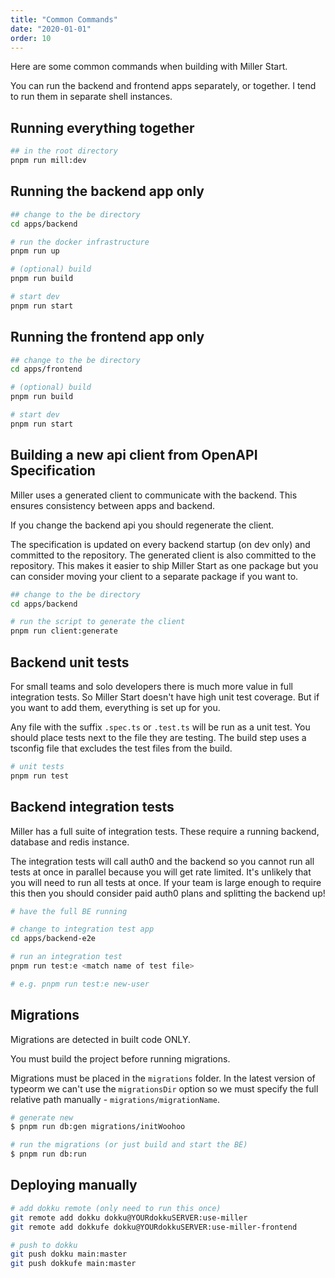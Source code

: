 ```yaml
---
title: "Common Commands"
date: "2020-01-01"
order: 10
---
```


Here are some common commands when building with Miller Start.

You can run the backend and frontend apps separately, or together. I tend to run them in separate shell instances.

## Running everything together

```bash
## in the root directory
pnpm run mill:dev
```

## Running the backend app only

```bash
## change to the be directory
cd apps/backend

# run the docker infrastructure
pnpm run up

# (optional) build
pnpm run build

# start dev
pnpm run start
```

## Running the frontend app only

```bash
## change to the be directory
cd apps/frontend

# (optional) build
pnpm run build

# start dev
pnpm run start
```

## Building a new api client from OpenAPI Specification

Miller uses a generated client to communicate with the backend. This ensures consistency between apps and backend.

If you change the backend api you should regenerate the client.

The specification is updated on every backend startup (on dev only) and committed to the repository. The generated client is also committed to the repository. This makes it easier to ship Miller Start as one package but you can consider moving your client to a separate package if you want to.

```bash
## change to the be directory
cd apps/backend

# run the script to generate the client
pnpm run client:generate
```

## Backend unit tests

For small teams and solo developers there is much more value in full integration tests. So Miller Start doesn't have high unit test coverage. But if you want to add them, everything is set up for you.

Any file with the suffix `.spec.ts` or `.test.ts` will be run as a unit test. You should place tests next to the file they are testing. The build step uses a tsconfig file that excludes the test files from the build.

```bash
# unit tests
pnpm run test
```

## Backend integration tests

Miller has a full suite of integration tests. These require a running backend, database and redis instance.

The integration tests will call auth0 and the backend so you cannot run all tests at once in parallel because you will get rate limited. It's unlikely that you will need to run all tests at once. If your team is large enough to require this then you should consider paid auth0 plans and splitting the backend up!

```bash
# have the full BE running

# change to integration test app
cd apps/backend-e2e

# run an integration test
pnpm run test:e <match name of test file>

# e.g. pnpm run test:e new-user
```

## Migrations

Migrations are detected in built code ONLY.

You must build the project before running migrations.

Migrations must be placed in the `migrations` folder. In the latest version of typeorm we can't use the `migrationsDir` option so we must specify the full relative path manually - `migrations/migrationName`.

```bash
# generate new
$ pnpm run db:gen migrations/initWoohoo

# run the migrations (or just build and start the BE)
$ pnpm run db:run
```

## Deploying manually

```bash
# add dokku remote (only need to run this once)
git remote add dokku dokku@YOURdokkuSERVER:use-miller
git remote add dokkufe dokku@YOURdokkuSERVER:use-miller-frontend
```

```bash
# push to dokku
git push dokku main:master
git push dokkufe main:master
```
